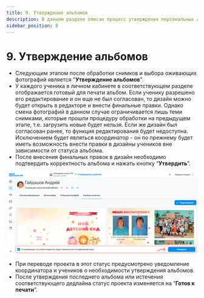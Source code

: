 ```yaml
---
title: 9. Утверждение альбомов
description: В данном разделе описан процесс утверждения персональных альбомов учениками
sidebar_position: 8
---
```


# 9. Утверждение альбомов
* Следующим этапом после обработки снимков и выбора оживающих фотографий является "__Утверждение альбомов__".
* У каждого ученика в личном кабинете в соответствующем разделе отображается готовый для печати альбом. Если ученику разрешено его редактирование и он еще не был согласован, то дизайн можно будет открыть в редакторе и внести финальные правки. Однако смена фотографий в данном случае ограничивается лишь теми снимками, которые прошли процедуру обработки на предыдущем этапе, т.е. загрузить новые будет нельзя. Если же дизайн был согласован ранее, то функция редактирования будет недоступна. Исключением будет являться координатор - он по прежнему будет иметь возможность внести правки в дизайны учеников вне зависимости от статуса альбома.
* После внесения финальных правок в дизайн необходимо подтвердить корректность альбома и нажать кнопку “__Утвердить__”. 

![](../_media/general/approve-albums.png)

* При переводе проекта в этот статус предусмотрено уведомление координатора и учеников о необходимости утверждения альбомов.
* После утверждения последнего альбома или истечения соответствующего дедлайна статус проекта изменяется на “__Готов к печати__”.
